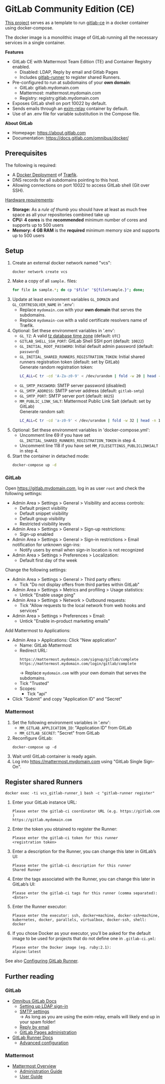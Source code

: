 # GitLab Community Edition (CE)

[This project](https://gitlab.com/b-data/docker/deployments/gitlab-ce) serves as
a template to run [gitlab-ce](https://hub.docker.com/r/gitlab/gitlab-ce) in a
docker container using docker-compose.

The docker image is a monolithic image of GitLab running all the necessary
services in a single container.

**Features**

*  GitLab CE with Mattermost Team Edition (TE) and Container Registry enabled.
    *  Disabled: LDAP, Reply by email and Gitlab Pages
    *  Includes [gitlab-runner](https://hub.docker.com/r/gitlab/gitlab-runner)
       to register shared Runners.
*  Pre-configured to run at subdomains of your **own domain**:
    *  GitLab: gitlab.mydomain.com
    *  Mattermost: mattermost.mydomain.com
    *  Registry: registry.gitlab.mydomain.com
*  Exposes GitLab shell on port 10022 by default.
*  Sends emails through an
   [exim-relay](https://hub.docker.com/r/devture/exim-relay) container by
   default.
*  Use of an .env file for variable substitution in the Compose file.

**About GitLab**

*  Homepage: https://about.gitlab.com
*  Documentation: https://docs.gitlab.com/omnibus/docker/

## Prerequisites

The following is required:

*  A [Docker Deployment](https://gitlab.com/b-data/docker/deployments) of
   [Træfik](https://gitlab.com/b-data/docker/deployments/traefik).
*  DNS records for all subdomains pointing to this host.
*  Allowing connections on port 10022 to access GitLab shell (Git over SSH).

[Hardware requirements](https://docs.gitlab.com/ee/install/requirements.html#hardware-requirements):

*  **Storage:** As a _rule of thumb_ you should have at least as much free space as
   all your repositories combined take up
*  **CPU:** **4 cores** is the **recommended** minimum number of cores and supports
   up to 500 users
*  **Memory:** **4 GB RAM** is the **required** minimum memory size and supports up
   to 500 users

## Setup

1.  Create an external docker network named "vcs":  
    ```bash
    docker network create vcs
    ```
1.  Make a copy of all `sample.` files:  
    ```bash
    for file in sample.*; do cp "$file" "${file#sample.}"; done;
    ```
1.  Update at least environment variables `GL_DOMAIN` and
    `GL_CERTRESOLVER_NAME` in '.env':
    *  Replace `mydomain.com` with your **own domain** that serves the
       subdomains.
    *  Replace `mydomain-com` with a valid certificate resolvers name of Træfik.
1.  Optional: Set these environment variables in '.env':
    *  `GL_TZ`: A valid [tz database time zone](https://en.wikipedia.org/wiki/List_of_tz_database_time_zones)
        (default: `UTC`)
    *  `GITLAB_SHELL_SSH_PORT`: GitLab Shell SSH port (default: `10022`)
    *  `GL_INITIAL_ROOT_PASSWORD`: Initial default admin password (default:
        `password`)
    *  `GL_INITIAL_SHARED_RUNNERS_REGISTRATION_TOKEN`: Initial shared runners
        registration token (default: set by GitLab)  
        Generate random registration token:  
        ```bash
        LC_ALL=C tr -cd 'A-Za-z0-9' < /dev/urandom | fold -w 20 | head -n 1
        ```
    *  `GL_SMTP_PASSWORD`: SMTP server password (disabled)
    *  `GL_SMTP_ADDRESS`: SMTP server address (default: `gitlab-smtp`)
    *  `GL_SMTP_PORT`: SMTP server port (default: `8025`)
    *  `MM_PUBLIC_LINK_SALT`: Mattermost Public Link Salt (default: set by GitLab)  
        Generate random salt:  
        ```bash
        LC_ALL=C tr -cd 'a-z0-9' < /dev/urandom | fold -w 32 | head -n 1
        ```
1.  Optional: Set these environment variables in 'docker-compose.yml':
    *  Uncomment line 69 if you have set
       `GL_INITIAL_SHARED_RUNNERS_REGISTRATION_TOKEN` in step 4.
    *  Uncomment line 118 if you have set `MM_FILESETTINGS_PUBLICLINKSALT` in
       step 4.
1.  Start the container in detached mode:  
    ```bash
    docker-compose up -d
    ```

### GitLab

Open https://gitlab.mydomain.com, log in as user `root` and check the following
settings:

*  Admin Area > Settings > General > Visibility and access controls:
    *  Default project visibility
    *  Default snippet visibility
    *  Default group visibility
    *  Restricted visibility levels
*  Admin Area > Settings > General > Sign-up restrictions:
    *  Sign-up enabled
*  Admin Area > Settings > General > Sign-in restrictions > Email notification
   for unknown sign-ins:
    *  Notify users by email when sign-in location is not recognized
*  Admin Area > Settings > Preferences > Localization:
    *  Default first day of the week

Change the following
settings:

*  Admin Area > Settings > General > Third party offers:
    *  Tick "Do not display offers from third parties within GitLab"
*  Admin Area > Settings > Metrics and profiling > Usage statistics:
    *  Untick "Enable usage ping"
*  Admin Area > Settings > Network > Outbound requests:
    *  Tick "Allow requests to the local network from web hooks and services"
*  Admin Area > Settings > Preferences > Email:
    *  Untick "Enable in-product marketing emails"

Add Mattermost to Applications:

*  Admin Area > Applications: Click "New application"
    *  Name: GitLab Mattermost
    *  Redirect URL:
        ```
        https://mattermost.mydomain.com/signup/gitlab/complete
        https://mattermost.mydomain.com/login/gitlab/complete
        ```
        → Replace `mydomain.com` with your own domain that serves the subdomains.
    *  Tick "Trusted"
    *  Scopes:
        *  Tick "api"
*  Click "Submit" and copy "Application ID" and "Secret"

### Mattermost

1.  Set the following environment variables in '.env':
    *  `MM_GITLAB_APPLICATION_ID`: "Application ID" from GitLab
    *  `MM_GITLAB_SECRET`: "Secret" from GitLab
1.  Reconfigure GitLab:  
    ```shell
    docker-compose up -d
    ```
1. Wait until GitLab container is ready again.
1. Log into https://mattermost.mydomain.com using "GitLab Single Sign-On".

## Register shared Runners

```shell
docker exec -ti vcs_gitlab-runner_1 bash -c "gitlab-runner register"
```

1.  Enter your GitLab instance URL:
    ```
    Please enter the gitlab-ci coordinator URL (e.g. https://gitlab.com )
    https://gitlab.mydomain.com
    ```
1.  Enter the token you obtained to register the Runner:
    ```
    Please enter the gitlab-ci token for this runner
    <registration token>
    ```
1.  Enter a description for the Runner, you can change this later in GitLab’s UI:
    ```
    Please enter the gitlab-ci description for this runner
    Shared Runner
    ```
1.  Enter the tags associated with the Runner, you can change this later in
    GitLab’s UI:
    ```
    Please enter the gitlab-ci tags for this runner (comma separated):
    <Enter>
    ```
1.  Enter the Runner executor:
    ```
    Please enter the executor: ssh, docker+machine, docker-ssh+machine, kubernetes, docker, parallels, virtualbox, docker-ssh, shell:
    docker
    ```
1.  If you chose Docker as your executor, you’ll be asked for the default image
    to be used for projects that do not define one in `.gitlab-ci.yml`:
    ```
    Please enter the Docker image (eg. ruby:2.1):
    alpine:latest
    ```
See also
[Configuring GitLab Runner](https://docs.gitlab.com/runner/configuration/).

## Further reading

### GitLab

*  [Omnibus GitLab Docs](https://docs.gitlab.com/omnibus/)
    *  [Setting up LDAP sign-in](https://docs.gitlab.com/ce/administration/auth/ldap/index.html)
    *  [SMTP settings](https://docs.gitlab.com/omnibus/settings/smtp.html)  
        → As long as you are using the exim-relay, emails will likely end up in
        your spam folder!
    *  [Reply by email](https://docs.gitlab.com/ee/administration/reply_by_email.html)
    *  [GitLab Pages administration](https://docs.gitlab.com/ee/administration/pages/)
*  [GitLab Runner Docs](https://docs.gitlab.com/runner/)
    *  [Advanced configuration](https://docs.gitlab.com/runner/configuration/advanced-configuration.html)

### Mattermost

*  [Mattermost Overview](https://docs.mattermost.com/overview/index.html)
    *  [Administration Guide](https://docs.mattermost.com/guides/administration.html)
    *  [User Guide](https://docs.mattermost.com/guides/channels.html)
